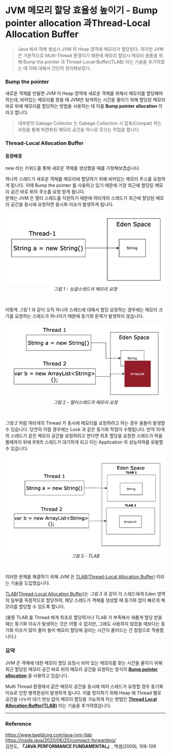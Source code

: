 # JVM 메모리 할당 효율성 높이기 - Bump pointer allocation 과Thread-Local Allocation Buffer

> Java 에서 객체 생성시 JVM 의 Heap 영역에 메모리가 할당된다. 하지만 JVM 은 기본적으로 Multi-Thread 환경이기 때문에 메모리 할당시 메모리 충돌을 위해 Bump the pointer 과 Thread-Local-Buffer(TLAB) 라는 기술을 추가하였는 데 이에 대해서 간단히 정리해보았다.

### Bump the pointer

새로운 객체를 만들면 JVM 이 Heap 영역에 새로운 객체를 위해서 메모리를 할당해야하는데, 비어있는 메모리를 찾을 때 JVM은 탐색하는 시간을 줄이기 위해 할당된 메모리 바로 뒤에 메모리를 할당하는 방법을 사용하는 데 이를 **Bump pointer allocation** 이라고 합니다.

> 대부분의 Gabage Collector 는 Gabage Collection 시 압축(Compat) 하는 과정을 통해 파편화된 메모리 공간을 하나로 모으는 작업을 합니다.
>

### **Thread-Local Allocation Buffer**

#### 등장배경
new 라는 키워드를 통해 새로운 객체를 생성했을 때를 가정해보겠습니다.  

하나의 스레드가 새로운 객체를 메모리에 할당하기 위해 비어있는 메모리 주소를 요청하게 됩니다.  이때 Bump the pointer 를 사용하고 있기 때문에 가장 최근에 할당된 메모리 공간 바로 뒤의 주소를 요청 받게 됩니다.  
문제는 JVM 은 멀티 스레드를 지원하기 때문에 여러개의 스레드가 최근에 할당된 메모리 공간을 동시에 요청하면 동시화 이슈가 발생하게 됩니다.

<p align="center">
  <img width="500" alt="스크린샷 2024-09-11 오후 8 05 07" src="images/single_thread_allocation_request.png">
<br>
  <em>그림 1 - 싱글스레드의 메모리 요청</em>   
</p>

<br>

이렇게 *그림 1* 과 같이 오직 하나의 스레드에 대해서 할당 요청하는 경우에는 메모리 크기를 요청하는 스레드가 하나이기 때문에 동기화 문제가 발생하지 않습니다.
<p align="center">
  <img width="500" alt="스크린샷 2024-09-11 오후 8 05 07" src="images/multi_thread_allocation_collision.png">
<br>
  <em>그림 2 - 멀티스레드의 메모리 요청</em>   
</p>

<br>

*그림 2* 처럼 여러개의 Thread 가 동시에 메모리를 요청하려고 하는 경우 충돌이 발생할 수 있습니다. 당연히 이럴 경우에는 Lock 과 같은 동기화 작업이 수행됩니다.
만약 10개의 스레드가 같은 메모리 공간을 요청하려고 한다면 최초 할당을 요청한 스레드가 락을 풀때까지 뒤에 9개의 스레드가 대기하게 되고 이는 Application 의 성능저하를 유발할 수 있습니다.


<p align="center">
  <img width="500" alt="스크린샷 2024-09-11 오후 8 05 07" src="images/multi_thread_memory_allocation_request.png">
<br>
  <em>그림 3 - TLAB</em>   
</p>

<br>

이러한 문제를 해결하기 위해 JVM 은 <u>TLAB(Thread-Local Allocation Buffer)</u> 이라는 기술을 도입했습니다.

<u>TLAB(Thread-Local Allocation Buffer)</u>는 *그림 3* 과 같이 각 스레드에게 Eden 영역의 일부를 독점적으로 할당하여, 해당 스레드가 객체를 생성할 때 동기화 없이 빠르게 메모리를 할당할 수 있도록 합니다.

(물론 TLAB 를 Thread 에게 최초로 할당하거나 TLAB 가 부족해서 새롭게 할당 받을 때는 동기화 이슈가 발생하는 것은 어쩔 수 없지만, 그래도 사용하지 않았을 때보다는 동기화 이슈가 많이 줄어 들어 메모리 할당에 걸리는 시간이 줄어드는 건 장점으로 작용합니다.)

### 요약

JVM 은 객체에 대한 메모리 할당 요청시 비어 있는 메모리를 찾는 시간을 줄이기 위해 최근 할당된 메모리 공간 바로 뒤의 메모리 공간을 요청하는 방식의 <u>**Bump pointer allocation**</u> 을 사용하고 있습니다.

Multi Thread 환경에서 같은 메모리 공간을 동시에 여러 스레드가 요청할 경우 동기화 이슈로 인한 병목현상이 발생하게 됩니다.
이를 방지하기 위해 Heap 에 Thread 별로 공간을 나누어 대기 현상 없이 메모리 할당을 가능하게 하는 방법인 <u>**Thread Local Allocation Buffer(TLAB)**</u> 라는 기술을 추가하였습니다.

---
### Reference
https://www.baeldung.com/java-jvm-tlab  
https://inside.java/2020/06/25/compact-forwarding/  
김한도, **『**JAVA PERFORMANCE FUNDAMENTAL**』**, 엑셈(2009), 108-109
